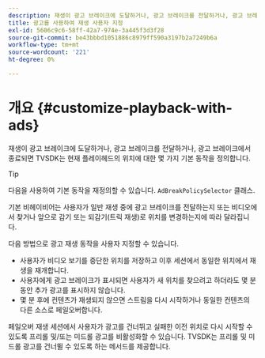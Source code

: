 ```yaml
---
description: 재생이 광고 브레이크에 도달하거나, 광고 브레이크를 전달하거나, 광고 브레이크에서 종료되면 TVSDK는 현재 플레이헤드의 위치에 대한 몇 가지 기본 동작을 정의합니다.
title: 광고를 사용하여 재생 사용자 지정
exl-id: 5606c9c6-58ff-42a7-974e-3a445f3d3f28
source-git-commit: be43bbbd1051886c8979ff590a3197b2a7249b6a
workflow-type: tm+mt
source-wordcount: '221'
ht-degree: 0%

---
```


# 개요 {#customize-playback-with-ads}

재생이 광고 브레이크에 도달하거나, 광고 브레이크를 전달하거나, 광고 브레이크에서 종료되면 TVSDK는 현재 플레이헤드의 위치에 대한 몇 가지 기본 동작을 정의합니다.

>[!TIP]
>
>다음을 사용하여 기본 동작을 재정의할 수 있습니다. `AdBreakPolicySelector` 클래스.

기본 비헤이비어는 사용자가 일반 재생 중에 광고 브레이크를 전달하는지 또는 비디오에서 찾거나 앞으로 감기 또는 되감기(트릭 재생)로 위치를 변경하는지에 따라 달라집니다.

다음 방법으로 광고 재생 동작을 사용자 지정할 수 있습니다.

* 사용자가 비디오 보기를 중단한 위치를 저장하고 이후 세션에서 동일한 위치에서 재생을 재개합니다.
* 사용자에게 광고 브레이크가 표시되면 사용자가 새 위치를 찾으려고 하더라도 몇 분 동안 추가 광고를 표시하지 않습니다.
* 몇 분 후에 컨텐츠가 재생되지 않으면 스트림을 다시 시작하거나 동일한 컨텐츠의 다른 소스로 페일오버합니다.

페일오버 재생 세션에서 사용자가 광고를 건너뛰고 실패한 이전 위치로 다시 시작할 수 있도록 프리롤 및/또는 미드롤 광고를 비활성화할 수 있습니다. TVSDK는 프리롤 및 미드롤 광고를 건너뛸 수 있도록 하는 메서드를 제공합니다.
